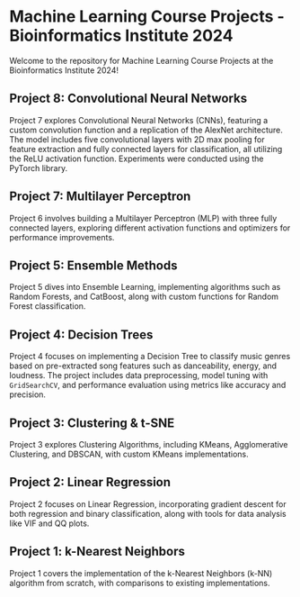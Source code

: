 # **Machine Learning Course Projects - Bioinformatics Institute 2024**

Welcome to the repository for Machine Learning Course Projects at the Bioinformatics Institute 2024!

## **Project 8: Convolutional Neural Networks**

Project 7 explores Convolutional Neural Networks (CNNs), featuring a custom convolution function and a replication of the AlexNet architecture. The model includes five convolutional layers with 2D max pooling for feature extraction and fully connected layers for classification, all utilizing the ReLU activation function. Experiments were conducted using the PyTorch library.

## **Project 7: Multilayer Perceptron**

Project 6 involves building a Multilayer Perceptron (MLP) with three fully connected layers, exploring different activation functions and optimizers for performance improvements.

## **Project 5: Ensemble Methods**

Project 5 dives into Ensemble Learning, implementing algorithms such as Random Forests, and CatBoost, along with custom functions for Random Forest classification.

## **Project 4: Decision Trees**

Project 4 focuses on implementing a Decision Tree to classify music genres based on pre-extracted song features such as danceability, energy, and loudness. The project includes data preprocessing, model tuning with `GridSearchCV`, and performance evaluation using metrics like accuracy and precision.

## **Project 3: Clustering & t-SNE**

Project 3 explores Clustering Algorithms, including KMeans, Agglomerative Clustering, and DBSCAN, with custom KMeans implementations.

## **Project 2: Linear Regression**

Project 2 focuses on Linear Regression, incorporating gradient descent for both regression and binary classification, along with tools for data analysis like VIF and QQ plots.

## **Project 1: k-Nearest Neighbors**

Project 1 covers the implementation of the k-Nearest Neighbors (k-NN) algorithm from scratch, with comparisons to existing implementations.